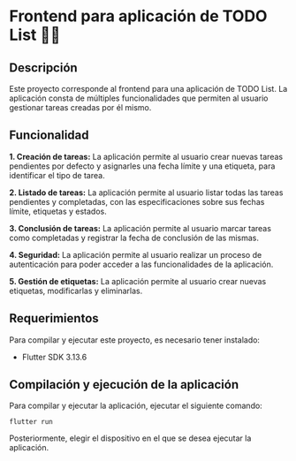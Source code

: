 # Frontend para aplicación de TODO List 📆✅

## Descripción

Este proyecto corresponde al frontend para una aplicación de TODO List. La aplicación consta de múltiples funcionalidades que permiten al usuario gestionar tareas creadas por él mismo.

## Funcionalidad

**1. Creación de tareas:** La aplicación permite al usuario crear nuevas tareas pendientes por defecto y asignarles una fecha límite y una etiqueta, para identificar el tipo de tarea.

**2. Listado de tareas:** La aplicación permite al usuario listar todas las tareas pendientes y completadas, con las especificaciones sobre sus fechas límite, etiquetas y estados.

**3. Conclusión de tareas:** La aplicación permite al usuario marcar tareas como completadas y registrar la fecha de conclusión de las mismas.

**4. Seguridad:** La aplicación permite al usuario realizar un proceso de autenticación para poder acceder a las funcionalidades de la aplicación.

**5. Gestión de etiquetas:** La aplicación permite al usuario crear nuevas etiquetas, modificarlas y eliminarlas.

## Requerimientos

Para compilar y ejecutar este proyecto, es necesario tener instalado:

 - Flutter SDK 3.13.6

## Compilación y ejecución de la aplicación

Para compilar y ejecutar la aplicación, ejecutar el siguiente comando:

```
flutter run
```

Posteriormente, elegir el dispositivo en el que se desea ejecutar la aplicación.
